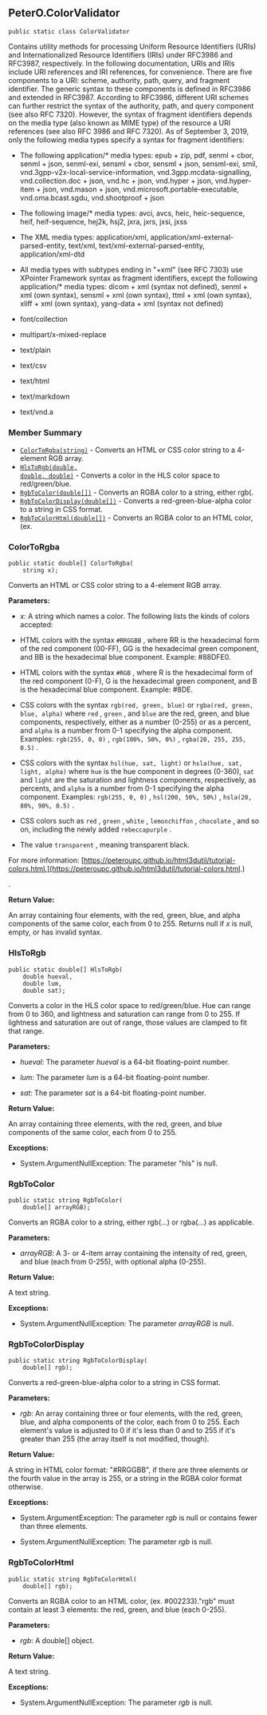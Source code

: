 ## PeterO.ColorValidator

    public static class ColorValidator

Contains utility methods for processing Uniform Resource Identifiers (URIs) and Internationalized Resource Identifiers (IRIs) under RFC3986 and RFC3987, respectively. In the following documentation, URIs and IRIs include URI references and IRI references, for convenience. There are five components to a URI: scheme, authority, path, query, and fragment identifier. The generic syntax to these components is defined in RFC3986 and extended in RFC3987. According to RFC3986, different URI schemes can further restrict the syntax of the authority, path, and query component (see also RFC 7320). However, the syntax of fragment identifiers depends on the media type (also known as MIME type) of the resource a URI references (see also RFC 3986 and RFC 7320). As of September 3, 2019, only the following media types specify a syntax for fragment identifiers:

 * The following application/* media types: epub + zip, pdf, senml + cbor, senml + json, senml-exi, sensml + cbor, sensml + json, sensml-exi, smil, vnd.3gpp-v2x-local-service-information, vnd.3gpp.mcdata-signalling, vnd.collection.doc + json, vnd.hc + json, vnd.hyper + json, vnd.hyper-item + json, vnd.mason + json, vnd.microsoft.portable-executable, vnd.oma.bcast.sgdu, vnd.shootproof + json

 * The following image/* media types: avci, avcs, heic, heic-sequence, heif, heif-sequence, hej2k, hsj2, jxra, jxrs, jxsi, jxss

 * The XML media types: application/xml, application/xml-external-parsed-entity, text/xml, text/xml-external-parsed-entity, application/xml-dtd

 * All media types with subtypes ending in "+xml" (see RFC 7303) use XPointer Framework syntax as fragment identifiers, except the following application/* media types: dicom + xml (syntax not defined), senml + xml (own syntax), sensml + xml (own syntax), ttml + xml (own syntax), xliff + xml (own syntax), yang-data + xml (syntax not defined)

 * font/collection

 * multipart/x-mixed-replace

 * text/plain

 * text/csv

 * text/html

 * text/markdown

 * text/vnd.a

### Member Summary
* <code>[ColorToRgba(string)](#ColorToRgba_string)</code> - Converts an HTML or CSS color string to a 4-element RGB array.
* <code>[HlsToRgb(double, double, double)](#HlsToRgb_double_double_double)</code> - Converts a color in the HLS color space to red/green/blue.
* <code>[RgbToColor(double[])](#RgbToColor_double)</code> - Converts an RGBA color to a string, either rgb(.
* <code>[RgbToColorDisplay(double[])](#RgbToColorDisplay_double)</code> - Converts a red-green-blue-alpha color to a string in CSS format.
* <code>[RgbToColorHtml(double[])](#RgbToColorHtml_double)</code> - Converts an RGBA color to an HTML color, (ex.

<a id="ColorToRgba_string"></a>
### ColorToRgba

    public static double[] ColorToRgba(
        string x);

Converts an HTML or CSS color string to a 4-element RGB array.

<b>Parameters:</b>

 * <i>x</i>: A string which names a color. The following lists the kinds of colors accepted:

 * HTML colors with the syntax  `#RRGGBB` , where RR is the hexadecimal form of the red component (00-FF), GG is the hexadecimal green component, and BB is the hexadecimal blue component. Example: #88DFE0.

 * HTML colors with the syntax  `#RGB` , where R is the hexadecimal form of the red component (0-F), G is the hexadecimal green component, and B is the hexadecimal blue component. Example: #8DE.

 * CSS colors with the syntax  `rgb(red, green, blue)`  or  `rgba(red, green, blue, alpha)`  where  `red` ,  `green` , and  `blue`  are the red, green, and blue components, respectively, either as a number (0-255) or as a percent, and  `alpha`  is a number from 0-1 specifying the alpha component. Examples:  `rgb(255, 0, 0)` ,  `rgb(100%, 50%,
            0%)` ,  `rgba(20, 255, 255, 0.5)` .

 * CSS colors with the syntax  `hsl(hue, sat, light)`  or  `hsla(hue, sat, light, alpha)`  where  `hue`  is the hue component in degrees (0-360),  `sat`  and  `light`  are the saturation and lightness components, respectively, as percents, and  `alpha`  is a number from 0-1 specifying the alpha component. Examples:  `rgb(255, 0, 0)` ,  `hsl(200, 50%, 50%)` ,  `hsla(20, 80%, 90%, 0.5)` .

 * CSS colors such as  `red` ,  `green` ,  `white` ,  `lemonchiffon` ,  `chocolate` , and so on, including the newly added  `rebeccapurple` .

 * The value  `transparent` , meaning transparent black.

For more information: [https://peteroupc.github.io/html3dutil/tutorial-colors.html.](https://peteroupc.github.io/html3dutil/tutorial-colors.html.)

 .

<b>Return Value:</b>

An array containing four elements, with the red, green, blue, and alpha components of the same color, each from 0 to 255. Returns null if  <i>x</i>
 is null, empty, or has invalid syntax.

<a id="HlsToRgb_double_double_double"></a>
### HlsToRgb

    public static double[] HlsToRgb(
        double hueval,
        double lum,
        double sat);

Converts a color in the HLS color space to red/green/blue. Hue can range from 0 to 360, and lightness and saturation can range from 0 to 255. If lightness and saturation are out of range, those values are clamped to fit that range.

<b>Parameters:</b>

 * <i>hueval</i>: The parameter  <i>hueval</i>
 is a 64-bit floating-point number.

 * <i>lum</i>: The parameter  <i>lum</i>
 is a 64-bit floating-point number.

 * <i>sat</i>: The parameter  <i>sat</i>
 is a 64-bit floating-point number.

<b>Return Value:</b>

An array containing three elements, with the red, green, and blue components of the same color, each from 0 to 255.

<b>Exceptions:</b>

 * System.ArgumentNullException:
The parameter "hls" is null.

<a id="RgbToColor_double"></a>
### RgbToColor

    public static string RgbToColor(
        double[] arrayRGB);

Converts an RGBA color to a string, either rgb(...) or rgba(...) as applicable.

<b>Parameters:</b>

 * <i>arrayRGB</i>: A 3- or 4-item array containing the intensity of red, green, and blue (each from 0-255), with optional alpha (0-255).

<b>Return Value:</b>

A text string.

<b>Exceptions:</b>

 * System.ArgumentNullException:
The parameter  <i>arrayRGB</i>
 is null.

<a id="RgbToColorDisplay_double"></a>
### RgbToColorDisplay

    public static string RgbToColorDisplay(
        double[] rgb);

Converts a red-green-blue-alpha color to a string in CSS format.

<b>Parameters:</b>

 * <i>rgb</i>: An array containing three or four elements, with the red, green, blue, and alpha components of the color, each from 0 to 255. Each element's value is adjusted to 0 if it's less than 0 and to 255 if it's greater than 255 (the array itself is not modified, though).

<b>Return Value:</b>

A string in HTML color format: "#RRGGBB", if there are three elements or the fourth value in the array is 255, or a string in the RGBA color format otherwise.

<b>Exceptions:</b>

 * System.ArgumentException:
The parameter  <i>rgb</i>
 is null or contains fewer than three elements.

 * System.ArgumentNullException:
The parameter  <i>rgb</i>
 is null.

<a id="RgbToColorHtml_double"></a>
### RgbToColorHtml

    public static string RgbToColorHtml(
        double[] rgb);

Converts an RGBA color to an HTML color, (ex. #002233)."rgb" must contain at least 3 elements: the red, green, and blue (each 0-255).

<b>Parameters:</b>

 * <i>rgb</i>: A double[] object.

<b>Return Value:</b>

A text string.

<b>Exceptions:</b>

 * System.ArgumentNullException:
The parameter  <i>rgb</i>
 is null.
